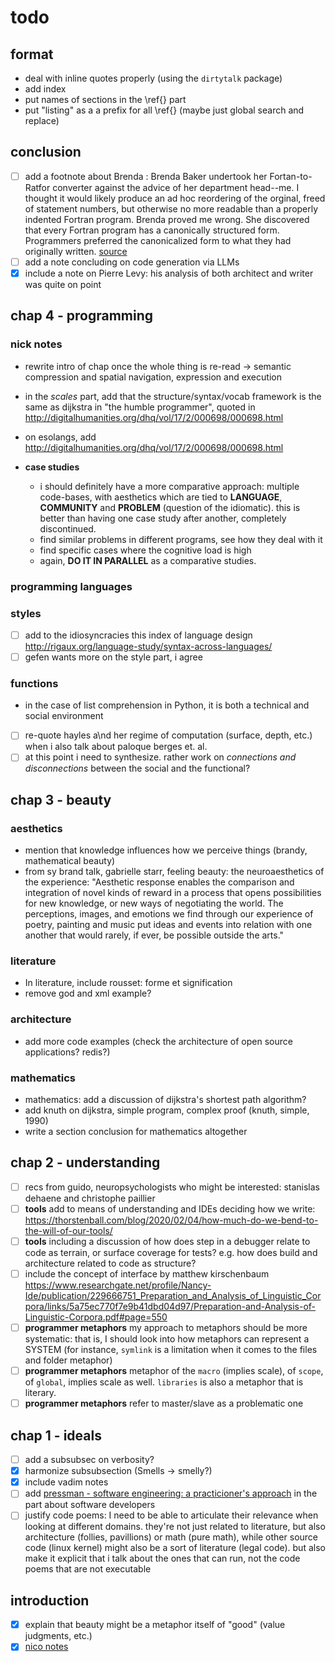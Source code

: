 # todo

## format

- deal with inline quotes properly (using the `dirtytalk` package)
- add index
- put names of sections in the \ref{} part
- put "listing" as a a prefix for all \ref{} (maybe just global search and replace)

## conclusion

- [ ] add a footnote about Brenda : Brenda Baker undertook her Fortan-to-Ratfor converter against the advice of her department head--me. I thought it would likely produce an ad hoc reordering of the orginal, freed of statement numbers, but otherwise no more readable than a properly indented Fortran program. Brenda proved me wrong. She discovered that every Fortran program has a canonically structured form. Programmers preferred the canonicalized form to what they had originally written. [source](https://web.archive.org/web/20200315093052/https://minnie.tuhs.org/pipermail/tuhs/2020-March/020664.html)
- [ ] add a note concluding on code generation via LLMs
- [x] include a note on Pierre Levy: his analysis of both architect and writer was quite on point

## chap 4 - programming

### nick notes

- rewrite intro of chap once the whole thing is re-read -> semantic compression and spatial navigation, expression and execution

- in the _scales_ part, add that the structure/syntax/vocab framework is the same as dijkstra in "the humble programmer", quoted in <http://digitalhumanities.org/dhq/vol/17/2/000698/000698.html>

- on esolangs, add <http://digitalhumanities.org/dhq/vol/17/2/000698/000698.html>

- __case studies__
  - i should definitely have a more comparative approach: multiple code-bases, with aesthetics which are tied to __LANGUAGE__, __COMMUNITY__ and __PROBLEM__ (question of the idiomatic). this is better than having one case study after another, completely discontinued.
  - find similar problems in different programs, see how they deal with it
  - find specific cases where the cognitive load is high
  - again, __DO IT IN PARALLEL__ as a comparative studies.

### programming languages

### styles

- [ ] add to the idiosyncracies this index of language design <http://rigaux.org/language-study/syntax-across-languages/>
- [ ] gefen wants more on the style part, i agree

### functions

- in the case of list comprehension in Python, it is both a technical and social environment
- [ ] re-quote hayles a\nd her regime of computation (surface, depth, etc.) when i also talk about paloque berges et. al.
- [ ] at this point i need to synthesize. rather work on _connections and disconnections_ between the social and the functional?

## chap 3 - beauty

### aesthetics

- mention that knowledge influences how we perceive things (brandy, mathematical beauty)
- from sy brand talk, gabrielle starr, feeling beauty: the neuroaesthetics of the experience: "Aesthetic response enables the comparison and integration of novel kinds of reward in a process that opens possibilities for new knowledge, or new ways of negotiating the world. The perceptions, images, and emotions we find through our experience of poetry, painting and music put ideas and events into relation with one another that would rarely, if ever, be possible outside the arts."

### literature

- In literature, include rousset: forme et signification
- remove god and xml example?

### architecture

- add more code examples (check the architecture of open source applications? redis?)

### mathematics

- mathematics: add a discussion of dijkstra's shortest path algorithm?
- add knuth on dijkstra, simple program, complex proof (knuth, simple, 1990)
- write a section conclusion for mathematics altogether

## chap 2 - understanding

- [ ] recs from guido, neuropsychologists who might be interested: stanislas dehaene and christophe paillier
- [ ] __tools__ add to means of understanding and IDEs deciding how we write: <https://thorstenball.com/blog/2020/02/04/how-much-do-we-bend-to-the-will-of-our-tools/>
- [ ] __tools__ including a discussion of how does step in a debugger relate to code as terrain, or surface coverage for tests? e.g. how does build and architecture related to code as structure?
- [ ] include the concept of interface by matthew kirschenbaum <https://www.researchgate.net/profile/Nancy-Ide/publication/229666751_Preparation_and_Analysis_of_Linguistic_Corpora/links/5a75ec770f7e9b41dbd04d97/Preparation-and-Analysis-of-Linguistic-Corpora.pdf#page=550>
- [ ] __programmer metaphors__ my approach to metaphors should be more systematic: that is, I should look into how metaphors can represent a SYSTEM (for instance, `symlink` is a limitation when it comes to the files and folder metaphor)
- [ ] __programmer metaphors__ metaphor of the `macro` (implies scale), of `scope`, of `global`, implies scale as well. `libraries` is also a metaphor that is literary.
- [ ] __programmer metaphors__ refer to master/slave as a problematic one

## chap 1 - ideals

- [ ]  add a subsubsec on verbosity?
- [x] harmonize subsubsection (Smells -> smelly?)
- [x] include vadim notes
- [ ] add [pressman - software engineering: a practicioner's approach](../readings/notes/pressman_software_engineering_practicioners_approach.md) in the part about software developers
- [ ] justify code poems: I need to be able to articulate their relevance when looking at different domains. they're not just related to literature, but also architecture (follies, pavillions) or math (pure math), while other source code (linux kernel) might also be a sort of literature (legal code). but also make it explicit that i talk about the ones that can run, not the code poems that are not executable

## introduction

- [x] explain that beauty might be a metaphor itself of "good" (value judgments, etc.)
- [x] [nico notes](https://docs.google.com/document/d/14yxjxl2e6dScNcVElWVn9gSfgtIqVzFa2wAOismtHZ4/edit)
